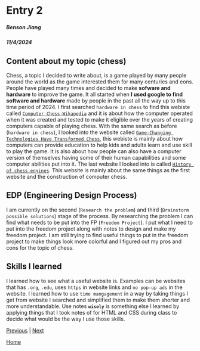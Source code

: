# Entry 2
##### Benson Jiang
##### 11/4/2024

## Content about my topic (chess)
Chess, a topic I decided to write about, is a game played by many people around the world as the game interested them for many centuries and eons. People have played many times and decided to make **sofware and hardware** to improve the game. It all started when **I used google to find software and hardware** made by people in the past all the way up to this time period of 2024. I first searched `hardware in chess` to find this webiste called [`Computer Chess-Wikapedia`](https://en.wikipedia.org/wiki/Computer_chess) and it is about how the computer operated when it was created and tested to make it eligible over the years of creating computers capable of playing chess. With the same search as before (`hardware in chess`), I looked into the website called [`Game-Changing Technologies Have Transformed Chess`](https://curve.mit.edu/game-changing-technologies-transformed-chess-is-your-business-next), this webiste is mainly about how computers can provide education to help kids and adults learn and use skill to play the game. It is also about how people can also have a computer version of themselves having some of their human capabilities and some computer abilities put into it. The last website I looked into is called [`History of chess engines`](https://en.wikipedia.org/wiki/History_of_chess_engines). This website is mainly about the same things as the first website and the construction of computer chess.

## EDP (Engineering Design Process)
I am currently on the second (`Research the problem`) and third (`Brainstorm possible solutions`) stage of the process. By researching the problem I can find what needs to be put into the FP (`Freedom Project`). I put what I need to put into the freedom project along with notes to design and make my freedom project. I am still trying to find useful things to put in the freedom project to make things look more colorful and I figured out my pros and cons for the topic of chess.

## Skills I learned
I learned how to see what a useful website is. Examples can be websites that has `.org`, `.edu`, uses `https` in website links and `no pop-up ads` in the website. I learned how to use `time mangagement` in a way by taking things I get from website I searched and simplified them to make them shorter and more understandable. Use notes **`wisely`** is something else I learned by applying things that I took notes of for HTML and CSS during class to decide what would be the way I use those skills.

[Previous](entry01.md) | [Next](entry03.md)

[Home](../README.md)
